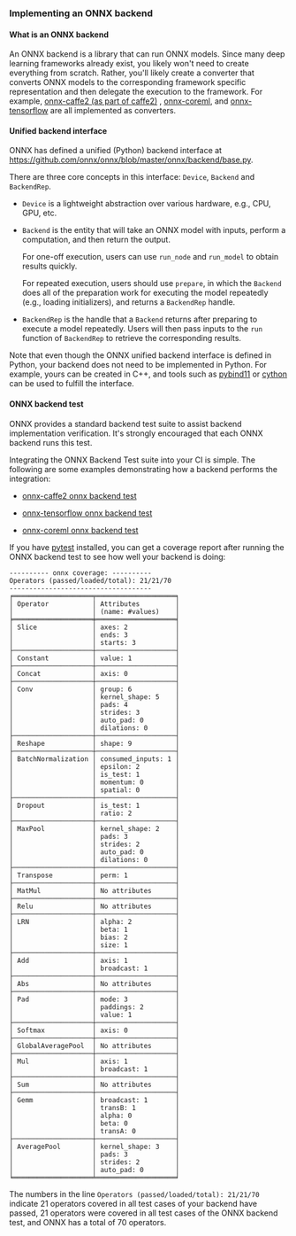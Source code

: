 ### Implementing an ONNX backend

#### What is an ONNX backend

An ONNX backend is a library that can run ONNX models. Since many deep learning frameworks already exist, you likely won't need to create everything from scratch. Rather, you'll likely create a converter that converts ONNX models to the corresponding framework specific representation and then delegate the execution to the framework. For example, [onnx-caffe2 (as part of caffe2)](https://github.com/caffe2/caffe2/tree/master/caffe2/python/onnx) , [onnx-coreml](https://github.com/onnx/onnx-coreml), and [onnx-tensorflow](https://github.com/onnx/onnx-tensorflow) are all implemented as converters.

#### Unified backend interface

ONNX has defined a unified (Python) backend interface at https://github.com/onnx/onnx/blob/master/onnx/backend/base.py.

There are three core concepts in this interface: `Device`, `Backend` and `BackendRep`.

- `Device` is a lightweight abstraction over various hardware, e.g., CPU, GPU, etc.

- `Backend` is the entity that will take an ONNX model with inputs, perform a computation, and then return the output.

  For one-off execution, users can use `run_node` and `run_model` to obtain results quickly.

  For repeated execution, users should use `prepare`, in which the `Backend` does all of the preparation work for executing the model repeatedly (e.g., loading initializers), and returns a `BackendRep` handle.

- `BackendRep` is the handle that a `Backend` returns after preparing to execute a model repeatedly. Users will then pass inputs to the `run` function of `BackendRep` to retrieve the corresponding results.

Note that even though the ONNX unified backend interface is defined in Python, your backend does not need to be implemented in Python. For example, yours can be created in C++, and tools such as [pybind11](https://github.com/pybind/pybind11) or [cython](http://cython.org/) can be used to fulfill the interface.

#### ONNX backend test

ONNX provides a standard backend test suite to assist backend implementation verification. It's strongly encouraged that each ONNX backend runs this test.

Integrating the ONNX Backend Test suite into your CI is simple. The following are some examples demonstrating how a backend performs the integration:

- [onnx-caffe2 onnx backend test](https://github.com/caffe2/caffe2/blob/master/caffe2/python/onnx/tests/onnx_backend_test.py)

- [onnx-tensorflow onnx backend test](https://github.com/onnx/onnx-tensorflow/blob/master/test/backend/test_onnx_backend.py)

- [onnx-coreml onnx backend test](https://github.com/onnx/onnx-coreml/blob/master/tests/onnx_backend_test.py)

If you have [pytest](https://docs.pytest.org/en/latest/) installed, you can get a coverage report after running the ONNX backend test to see how well your backend is doing:

```
---------- onnx coverage: ----------
Operators (passed/loaded/total): 21/21/70
------------------------------------
╒════════════════════╤════════════════════╕
│ Operator           │ Attributes         │
│                    │ (name: #values)    │
╞════════════════════╪════════════════════╡
│ Slice              │ axes: 2            │
│                    │ ends: 3            │
│                    │ starts: 3          │
├────────────────────┼────────────────────┤
│ Constant           │ value: 1           │
├────────────────────┼────────────────────┤
│ Concat             │ axis: 0            │
├────────────────────┼────────────────────┤
│ Conv               │ group: 6           │
│                    │ kernel_shape: 5    │
│                    │ pads: 4            │
│                    │ strides: 3         │
│                    │ auto_pad: 0        │
│                    │ dilations: 0       │
├────────────────────┼────────────────────┤
│ Reshape            │ shape: 9           │
├────────────────────┼────────────────────┤
│ BatchNormalization │ consumed_inputs: 1 │
│                    │ epsilon: 2         │
│                    │ is_test: 1         │
│                    │ momentum: 0        │
│                    │ spatial: 0         │
├────────────────────┼────────────────────┤
│ Dropout            │ is_test: 1         │
│                    │ ratio: 2           │
├────────────────────┼────────────────────┤
│ MaxPool            │ kernel_shape: 2    │
│                    │ pads: 3            │
│                    │ strides: 2         │
│                    │ auto_pad: 0        │
│                    │ dilations: 0       │
├────────────────────┼────────────────────┤
│ Transpose          │ perm: 1            │
├────────────────────┼────────────────────┤
│ MatMul             │ No attributes      │
├────────────────────┼────────────────────┤
│ Relu               │ No attributes      │
├────────────────────┼────────────────────┤
│ LRN                │ alpha: 2           │
│                    │ beta: 1            │
│                    │ bias: 2            │
│                    │ size: 1            │
├────────────────────┼────────────────────┤
│ Add                │ axis: 1            │
│                    │ broadcast: 1       │
├────────────────────┼────────────────────┤
│ Abs                │ No attributes      │
├────────────────────┼────────────────────┤
│ Pad                │ mode: 3            │
│                    │ paddings: 2        │
│                    │ value: 1           │
├────────────────────┼────────────────────┤
│ Softmax            │ axis: 0            │
├────────────────────┼────────────────────┤
│ GlobalAveragePool  │ No attributes      │
├────────────────────┼────────────────────┤
│ Mul                │ axis: 1            │
│                    │ broadcast: 1       │
├────────────────────┼────────────────────┤
│ Sum                │ No attributes      │
├────────────────────┼────────────────────┤
│ Gemm               │ broadcast: 1       │
│                    │ transB: 1          │
│                    │ alpha: 0           │
│                    │ beta: 0            │
│                    │ transA: 0          │
├────────────────────┼────────────────────┤
│ AveragePool        │ kernel_shape: 3    │
│                    │ pads: 3            │
│                    │ strides: 2         │
│                    │ auto_pad: 0        │
╘════════════════════╧════════════════════╛
```

The numbers in the line `Operators (passed/loaded/total): 21/21/70` indicate 21 operators covered in all test cases of your backend have passed, 21 operators were covered in all test cases of the ONNX backend test, and ONNX has a total of 70 operators.
